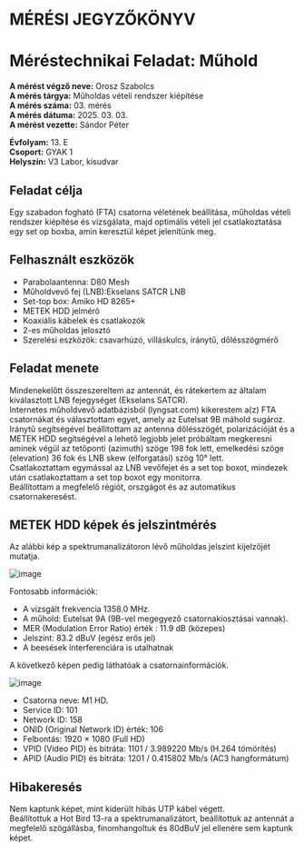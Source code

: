 # MÉRÉSI JEGYZŐKÖNYV   
# Méréstechnikai Feladat: Műhold

**A mérést végző neve:** Orosz Szabolcs  
**A mérés tárgya:**  Műholdas vételi rendszer kiépítése     
**A mérés száma:** 03. mérés    
**A mérés dátuma:** 2025. 03. 03.    
**A mérést vezette:** Sándor Péter    

**Évfolyam:** 13. E  
**Csoport:** GYAK 1   
**Helyszín:** V3 Labor, kisudvar    

## Feladat célja   
Egy szabadon fogható (FTA) csatorna véletének beállítása, műholdas vételi rendszer kiépítése és vizsgálata, majd optimális vételi jel csatlakoztatása egy set op boxba, amin keresztül képet jelenítünk meg.  

## Felhasznált eszközök   
- Parabolaantenna: D80 Mesh 
- Műholdvevő fej (LNB):Ekselans SATCR LNB
- Set-top box: Amiko HD 8265+
- METEK HDD jelmérő
- Koaxiális kábelek és csatlakozók
- 2-es műholdas jelosztó
- Szerelési eszközök: csavarhúzó, villáskulcs, iránytű, dőlésszögmérő

## Feladat menete  
Mindenekelőtt összeszereltem az antennát, és rátekertem az általam kiválasztott LNB fejegységet (Ekselans SATCR).  
Internetes műholdvevő adatbázisból (lyngsat.com) kikerestem a(z) FTA csatornákat és választottam egyet, amely az Eutelsat 9B máhold sugároz.  
Iránytű segítségével beállítottam az antenna dőlésszögét, polarizációját és a METEK HDD segítségével a lehető legjobb jelet próbáltam megkeresni aminek végül az tetőponti (azimuth) szöge 198 fok lett, emelkedési szöge (elevation) 36 fok és LNB skew (elforgatási) szög 10° lett.  
Csatlakoztattam egymással az LNB vevőfejet és a set top boxot, mindezek után csatlakoztattam a set top boxot egy monitorra.  
Beállítottam a megfelelő régiót, orszgágot és az automatikus csatornakeresést.  

## METEK HDD képek és jelszintmérés  

Az alábbi kép a spektrumanalizátoron lévő műholdas jelszint kijelzőjét mutatja.   

![image](https://github.com/user-attachments/assets/37097f97-6894-45c8-957a-eb51d4acb0b9)   

Fontosabb információk: 
  - A vizsgált frekvencia 1358.0 MHz.
  - A műhold: Eutelsat 9A (9B-vel megegyező csatornakiosztásai vannak).
  - MER (Modulation Error Ratio) érték : 11.9 dB (közepes)
  - Jelszint: 83.2 dBuV (egész erős jel)
  - A beesések interferenciára is utalhatnak

A következő képen pedig láthatóak a csatornainformációk.    

![image](https://github.com/user-attachments/assets/01450615-d799-4418-81a3-4d7ad422f031)  

- Csatorna neve: M1 HD.
- Service ID: 101
- Network ID: 158
- ONID (Original Network ID) érték: 106
- Felbontás: 1920 × 1080 (Full HD)
- VPID (Video PID) és bitráta: 1101 / 3.989220 Mb/s (H.264 tömörítés)
- APID (Audio PID) és bitráta: 1201 / 0.415802 Mb/s (AC3 hangformátum)


## Hibakeresés  
Nem kaptunk képet, mint kiderült hibás UTP kábel végett.  
Beállítottuk a Hot Bird 13-ra a spektrumanalizátort, beállítottuk az antennát a megfelelő szögállásba, finomhangoltuk  és 80dBuV jel ellenére sem kaptunk képet.  
